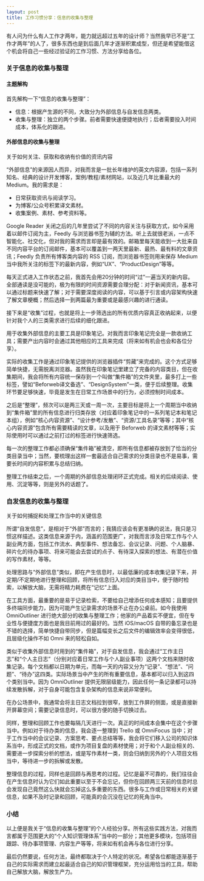 ```yaml
---
layout: post
title: 工作习惯分享：信息的收集与整理
---
```


有人问为什么有人工作才两年，能力就远超过五年的设计师？当然我早已不是“工作才两年”的人了，很多东西也是到后面几年才逐渐积累成型，但还是希望能借这个机会将自己一些经过验证的工作习惯、方法分享给各位。

### 关于信息的收集与整理

#### 主题解构
首先解构一下“信息的收集与整理”：

- 信息：根据产生源的不同，大致分为外部信息与自发信息两类。
- 收集与整理：独立的两个步骤。前者需要快速便捷地执行；后者需要投入时间成本，体系化的跟进。

#### 外部信息的收集与整理

关于如何关注、获取和收纳有价值的资讯内容

“外部信息”的来源因人而异，对我而言是一批长年维护的英文内容源，包括一系列知名、经典的设计开发博客，案例/教程/素材网站，以及近几年比重最大的 Medium。我的需求是：

- 日常获取资讯与阅读学习。
- 为博客/公众号积累译文素材。
- 收集案例、素材、参考资料等。

Google Reader 关闭之后的几年里尝试了不同的内容关注与获取方式，如今采用着以邮件订阅为主，Feedly 与浏览器书签为辅的方法。听上去就很老派，一点不智能化、社交化，但对我的需求而言却是最有效的。邮箱里每天能收到一大批来自不同内容平台的订阅邮件，基本可以覆盖到一两天里最新、最热、最有料的文章资讯；Feedly 负责所有博客类内容的 RSS 订阅，而浏览器书签则用来保存 Medium 当中我所关注的标签下的最新内容，例如“UX”、“ProductDesign”等等。

每天正式进入工作状态之前，我首先会用20分钟的时间“过”一遍当天的新内容。全部通读是没可能的，极为有限的时间资源需要合理分配：对于新闻资讯，基本可以通过标题来快速了解；对于需要深度阅读的内容，可以基于引言或内容架构快速了解文章梗概；然后选择一到两篇最为重要或是最感兴趣的进行通读。

接下来是“收集”过程，也就是将上一步筛选出的所有优质内容真正收纳起来，以便针对我个人的三类需求进行后续的细化跟进。

用于收集外部信息的主要工具是印象笔记。对我而言印象笔记完全是一款收纳工具；需要产出内容时会通过其他相应的工具来完成（将来如有机会也会和各位分享）。

实际的收集工作是通过印象笔记提供的浏览器插件“剪藏”来完成的。这个方式足够简单快捷，无需脱离浏览器。虽然我在印象笔记里建立了完备的内容类目，但在收集期间，我会将所有内容统一保存到一个叫做“集件箱”的文件夹里，最多打上一些标签，譬如“Beforweb译文备选”、“DesignSystem”一类，便于后续整理。收集环节要足够快速，毕竟是发生在日常工作场景中的行为，必须控制时间成本。

之后是“整理”，频次可以是两三天或一周一次，主要目标是将上一个周期当中收纳到“集件箱”里的所有信息进行归类存放（对应着印象笔记中的一系列笔记本和笔记本组），例如“核心内容资源”、“设计参考/发散”、“资源/工具名录”等等；其中“核心内容资源”包含所有需要精读的文章，以及用于 Beforweb 的译文素材等等；实际使用时可以通过之前打过的标签进行快速筛选。

每一次的整理工作都必须确保“集件箱”被清空，即所有信息都被存放到了恰当的分类目录当中；当然，要梳理出这样一套最适合自己需求的分类目录也不是易事，需要长时间的内容积累与总结归纳。

整理工作结束之后，一个周期的外部信息处理闭环正式完成。相关的后续阅读、使用、沉淀等等，则是另外的话题了。

### 自发信息的收集与整理

关于如何捕捉和处理工作当中的关键信息

所谓“自发信息”，是相对于“外部”而言的；我猜应该会有更准确的说法，我只是习惯这样描述。这类信息来源于内，涵盖的范围更广，对我而言涉及日常工作与个人副业两方面，包括工作流水、典型事件、想法备忘、会议记录、问题、个人脑暴、碎片化的待办事项、将来可能会去尝试的点子、有待深入探索的想法、有潜在价值的写作素材，等等。

处理思路与“外部信息”类似，即在产生信息时，以最低廉的成本收集记录下来，并定期/不定期地进行整理和回顾，将所有信息归入对应的类目当中，便于随时检索，以解放大脑，无需将精力耗费在“记忆”上面。

在工具方面，最重要的是易于记录检索，不要给自己增添任何成本感知；且要提供多终端同步能力，因为可能产生记录需求的场景不止在办公桌前。如今我使用 OmniOutliner 进行绝大部分的收集与整理工作；他家的产品着实不便宜，但在专业性与便捷度方面也是我目前用过的最好的。当然 iOS/macOS 自带的备忘录也是不错的选择，简单快捷自带同步，但是篇幅变长之后文件的编辑效率会变得很低，且层级化操作不如 Omni 来的轻松自如。

类似于收集外部信息时用到的“集件箱”，对于自发信息，我会通过“工作主日志”和“个人主日志”（分别对应着日常工作与个人副业事项）这两个文档来随时收集记录。每个文档都以日期为单元，而每一天的内容又分为“记录”、“想法”、“问题”、“待办”这四类。实际场景当中产生的所有重要信息，基本都可以归入到这四个类别当中。因为 OmniOutliner 提供无限层级能力，因此任何一条记录都可以持续发散拆解，对于自身可能包含复杂架构的信息来说非常便利。

在办公场景中，我通常会将主日志文档拉到很窄，放到工作屏的侧面，或是直接新开屏幕空间；需要记录信息时，可以很方便的随手切换过去。

同样，整理和回顾工作也要每隔几天进行一次。真正的时间成本会集中在这个步骤当中。例如对于待办类的信息，我会逐一整理到 Trello 或 OmniFocus 当中；对于工作当中的会议记录、方案思考、要点总结等等，我会将它们移入公司的知识体系当中，形成正式的文档，或作为项目复盘的素材使用；对于和个人副业相关的、需要进一步探索分析的想法，或是写作素材一类，则会归纳到另外的个人项目文档当中，等待进一步的拆解或发散。

整理信息的过程，同样也是回顾与再思考的过程。记忆是最不可靠的，我们往往会在产生信息时认为它们如此重要以至于不会忘记，但你在回顾两三天前的信息时总会发现自己竟然这么快就会忘掉这么多重要的东西。很多与工作或日常相关的关键信息，如果不及时记录和回顾，可能真的会沉没在记忆的死角当中。

### 小结

以上便是我关于“信息的收集与整理”的个人经验分享。所有这些实践方法，对我而言都属于范围更大的“个人知识管理体系”当中的一部分；其他更多模块，包括项目跟踪、待办事项管理、内容生产等等，将来如有机会再与各位进行分享。

最后仍然要说，任何方法，最终都取决于个人特定的状况。希望各位都能逐渐基于自己的实际需求而建立起最适合自己的知识管理框架，充分运用恰当的工具，帮助自己解放大脑，解放生产力。
